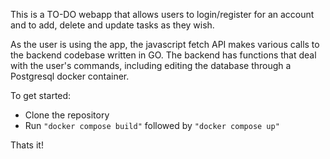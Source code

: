 This is a TO-DO webapp that allows users to login/register for an account and to add, delete and update tasks as they wish. 

As the user is using the app, the javascript fetch API makes various calls to the backend codebase written in GO. 
The backend has functions that deal with the user's commands, including editing the database through a Postgresql docker container.

To get started:

- Clone the repository
- Run 
```"docker compose build"``` followed by ```"docker compose up" ```

Thats it!
